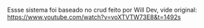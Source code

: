Essse sistema foi baseado no crud feito por Will Dev, vide original: https://www.youtube.com/watch?v=voXTVTW73E8&t=1492s
